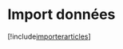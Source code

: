 # Import données

[!include[importerarticles](importdonnees.importerarticles.autogen.md)]
























































